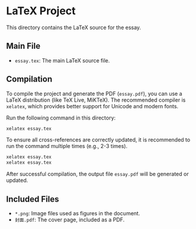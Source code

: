 # LaTeX Project

This directory contains the LaTeX source for the essay.

## Main File

- `essay.tex`: The main LaTeX source file.

## Compilation

To compile the project and generate the PDF (`essay.pdf`), you can use a LaTeX distribution (like TeX Live, MiKTeX). The recommended compiler is `xelatex`, which provides better support for Unicode and modern fonts.

Run the following command in this directory:

```bash
xelatex essay.tex
```

To ensure all cross-references are correctly updated, it is recommended to run the command multiple times (e.g., 2-3 times).

```bash
xelatex essay.tex
xelatex essay.tex
```

After successful compilation, the output file `essay.pdf` will be generated or updated.

## Included Files

- `*.png`: Image files used as figures in the document.
- `封面.pdf`: The cover page, included as a PDF.
